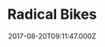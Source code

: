 ---
date: 2017-08-20T09:11:47.000Z
title: Radical Bikes
latitude: 51.701495316408455
longitude: 0.3527174876018655
category: checkin
---